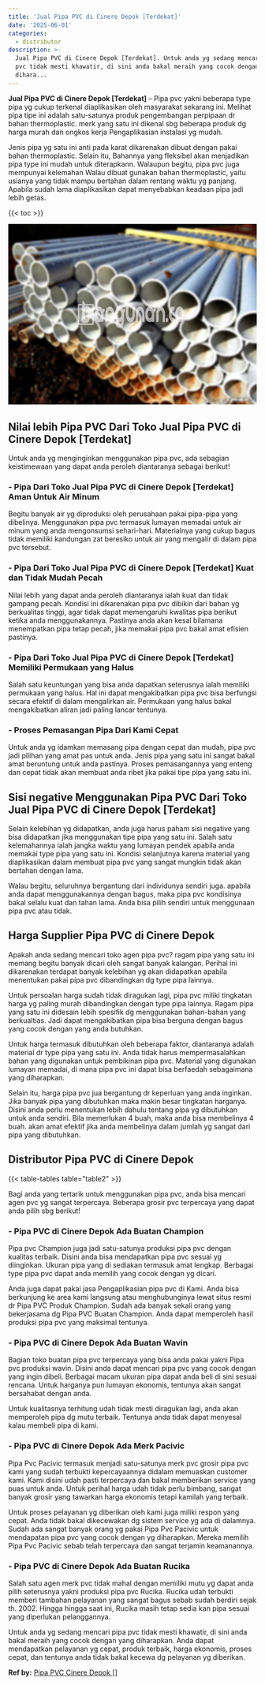 ```yaml
---
title: 'Jual Pipa PVC di Cinere Depok [Terdekat]'
date: '2025-06-01'
categories:
  - distributor
description: >-
  Jual Pipa PVC di Cinere Depok [Terdekat]. Untuk anda yg sedang mencari pipa
  pvc tidak mesti khawatir, di sini anda bakal meraih yang cocok dengan yang
  dihara...
---
```


**Jual Pipa PVC di Cinere Depok \[Terdekat\]** – Pipa pvc yakni beberapa type pipa yg cukup terkenal diaplikasikan oleh masyarakat sekarang ini. Melihat pipa tipe ini adalah satu-satunya produk pengembangan perpipaan dr bahan thermoplastic. merk yang satu ini dikenal sbg beberapa produk dg harga murah dan ongkos kerja Pengaplikasian instalasi yg mudah.

Jenis pipa yg satu ini anti pada karat dikarenakan dibuat dengan pakai bahan thermoplastic. Selain itu, Bahannya yang fleksibel akan menjadikan pipa type ini mudah untuk diterapkann. Walaupun begitu, pipa pvc juga mempunyai kelemahan Walau dibuat gunakan bahan thermoplastic, yaitu usianya yang tidak mampu bertahan dalam rentang waktu yg panjang. Apabila sudah lama diaplikasikan dapat menyebabkan keadaan pipa jadi lebih getas.

{{< toc >}}

![Jual Pipa PVC di Cinere Depok [Terdekat]](/images/jaul-pipa-pvc-51.png)

## Nilai lebih Pipa PVC Dari Toko Jual Pipa PVC di Cinere Depok \[Terdekat\]

Untuk anda yg menginginkan menggunakan pipa pvc, ada sebagian keistimewaan yang dapat anda peroleh diantaranya sebagai berikut!

### \- Pipa Dari Toko Jual Pipa PVC di Cinere Depok \[Terdekat\] Aman Untuk Air Minum

Begitu banyak air yg diproduksi oleh perusahaan pakai pipa-pipa yang dibelinya. Menggunakan pipa pvc termasuk lumayan memadai untuk air minum yang anda mengonsumsi sehari-hari. Materialnya yang cukup bagus tidak memiliki kandungan zat beresiko untuk air yang mengalir di dalam pipa pvc tersebut.

### \- Pipa Dari Toko Jual Pipa PVC di Cinere Depok \[Terdekat\] Kuat dan Tidak Mudah Pecah

Nilai lebih yang dapat anda peroleh diantaranya ialah kuat dan tidak gampang pecah. Kondisi ini dikarenakan pipa pvc dibikin dari bahan yg berkualitas tinggi, agar tidak dapat memengaruhi kwalitas pipa berikut ketika anda menggunakannya. Pastinya anda akan kesal bilamana menempatkan pipa tetap pecah, jika memakai pipa pvc bakal amat efisien pastinya.

### \- Pipa Dari Toko Jual Pipa PVC di Cinere Depok \[Terdekat\] Memiliki Permukaan yang Halus

Salah satu keuntungan yang bisa anda dapatkan seterusnya ialah memiliki permukaan yang halus. Hal ini dapat mengakibatkan pipa pvc bisa berfungsi secara efektif di dalam mengalirkan air. Permukaan yang halus bakal mengakibatkan aliran jadi paling lancar tentunya.

### \- Proses Pemasangan Pipa Dari Kami Cepat

Untuk anda yg idamkan memasang pipa dengan cepat dan mudah, pipa pvc jadi pilihan yang amat pas untuk anda. Jenis pipa yang satu ini sangat bakal amat beruntung untuk anda pastinya. Proses pemasangannya yang enteng dan cepat tidak akan membuat anda ribet jika pakai tipe pipa yang satu ini.

## Sisi negative Menggunakan Pipa PVC Dari Toko Jual Pipa PVC di Cinere Depok \[Terdekat\]

Selain kelebihan yg didapatkan, anda juga harus paham sisi negative yang bisa didapatkan jika menggunakan tipe pipa yang satu ini. Salah satu kelemahannya ialah jangka waktu yang lumayan pendek apabila anda memakai type pipa yang satu ini. Kondisi selanjutnya karena material yang diaplikasikan dalam membuat pipa pvc yang sangat mungkin tidak akan bertahan dengan lama.

Walau begitu, seluruhnya bergantung dari individunya sendiri juga. apabila anda dapat menggunakannya dengan bagus, maka pipa pvc kondisinya bakal selalu kuat dan tahan lama. Anda bisa pilih sendiri untuk menggunaan pipa pvc atau tidak.

## Harga Supplier Pipa PVC di Cinere Depok

Apakah anda sedang mencari toko agen pipa pvc? ragam pipa yang satu ini memang begitu banyak dicari oleh sangat banyak kalangan. Perihal ini dikarenakan terdapat banyak kelebihan yg akan didapatkan apabila menentukan pakai pipa pvc dibandingkan dg type pipa lainnya.

Untuk persoalan harga sudah tidak diragukan lagi, pipa pvc miliki tingkatan harga yg paling murah dibandingkan dengan type pipa lainnya. Ragam pipa yang satu ini didesain lebih spesifik dg menggunakan bahan-bahan yang berkualtias. Jadi dapat mengakibatkan pipa bisa berguna dengan bagus yang cocok dengan yang anda butuhkan.

Untuk harga termasuk dibutuhkan oleh beberapa faktor, diantaranya adalah material dr type pipa yang satu ini. Anda tidak harus mempermasalahkan bahan yang digunakan untuk pembikinan pipa pvc. Material yang digunakan lumayan memadai, di mana pipa pvc ini dapat bisa berfaedah sebagaimana yang diharapkan.

Selain itu, harga pipa pvc jua bergantung dr keperluan yang anda inginkan. Jika banyak pipa yang dibutuhkan maka makin besar tingkatan harganya. Disini anda perlu menentukan lebih dahulu tentang pipa yg dibutuhkan untuk anda sendiri. Bila memerlukan 4 buah, maka anda bisa membelinya 4 buah. akan amat efektif jika anda membelinya dalam jumlah yg sangat dari pipa yang dibutuhkan.

## Distributor Pipa PVC di Cinere Depok

{{< table-tables table="table2" >}}

Bagi anda yang tertarik untuk menggunakan pipa pvc, anda bisa mencari agen pvc yg sangat terpercaya. Beberapa grosir pvc terpercaya yang dapat anda pilih sbg berikut!

### \- Pipa PVC di Cinere Depok Ada Buatan Champion

Pipa pvc Champion juga jadi satu-satunya produksi pipa pvc dengan kualitas terbaik. Disini anda bisa mendapatkan pipa pvc sesuai yg diinginkan. Ukuran pipa yang di sediakan termasuk amat lengkap. Berbagai type pipa pvc dapat anda memilih yang cocok dengan yg dicari.

Anda juga dapat pakai jasa Pengaplikasian pipa pvc di Kami. Anda bisa berkunjung ke area kami langsung atau menghubunginya lewat situs resmi dr Pipa PVC Produk Champion. Sudah ada banyak sekali orang yang bekerjasama dg Pipa PVC Buatan Champion. Anda dapat memperoleh hasil produksi pipa pvc yang maksimal tentunya.

### \- Pipa PVC di Cinere Depok Ada Buatan Wavin

Bagian toko buatan pipa pvc terpercaya yang bisa anda pakai yakni Pipa pvc produksi wavin. Disini anda dapat mencari pipa pvc yang cocok dengan yang ingin dibeli. Berbagai macam ukuran pipa dapat anda beli di sini sesuai rencana. Untuk harganya pun lumayan ekonomis, tentunya akan sangat bersahabat dengan anda.

Untuk kualitasnya terhitung udah tidak mesti diragukan lagi, anda akan memperoleh pipa dg mutu terbaik. Tentunya anda tidak dapat menyesal kalau membeli pipa di kami.

### \- Pipa PVC di Cinere Depok Ada Merk Pacivic

Pipa Pvc Pacivic termasuk menjadi satu-satunya merk pvc grosir pipa pvc kami yang sudah terbukti kepercayaannya didalam memuaskan customer kami. Kami disini udah pasti terpercaya dan bakal memberikan service yang puas untuk anda. Untuk perihal harga udah tidak perlu bimbang, sangat banyak grosir yang tawarkan harga ekonomis tetapi kamilah yang terbaik.

Untuk proses pelayanan yg diberikan oleh kami juga miliki respon yang cepat. Anda tidak bakal dikecewakan dg sistem service yg ada di dalamnya. Sudah ada sangat banyak orang yg pakai Pipa Pvc Pacivic untuk mendapatan pipa pvc yang cocok dengan yg diharapkan. Mereka memilih Pipa Pvc Pacivic sebab telah terpercaya dan sangat terjamin keamanannya.

### \- Pipa PVC di Cinere Depok Ada Buatan Rucika

Salah satu agen merk pvc tidak mahal dengan memiliki mutu yg dapat anda pilih seterusnya yakni produksi pipa pvc Rucika. Rucika udah terbukti memberi tambahan pelayanan yang sangat bagus sebab sudah berdiri sejak th. 2002. Hingga hingga saat ini, Rucika masih tetap sedia kan pipa sesuai yang diperlukan pelanggannya.

Untuk anda yg sedang mencari pipa pvc tidak mesti khawatir, di sini anda bakal meraih yang cocok dengan yang diharapkan. Anda dapat mendapatkan pelayanan yg cepat, produk terbaik, harga ekonomis, proses cepat, dan tentunya anda tidak bakal kecewa dg pelayanan yg diberikan.

**Ref by:** [Pipa PVC Cinere Depok []](https://id.wikipedia.org/wiki/Pipa)
